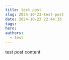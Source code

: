 ```yaml
---
title: test post
slug: 2024-10-23-test-post
date: 2024-10-22 22:44:33
tags: 
hero: 
authors:
  - test
---
```


test post content